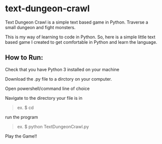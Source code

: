 # text-dungeon-crawl
Text Dungeon Crawl is a simple text based game in Python. Traverse a small dungeon and fight monsters.

This is my way of learning to code in Python. So, here is a simple little text based game I created to get comfortable in Python 
and learn the language.



## How to Run: ##
Check that you have Python 3 installed on your machine 

Download the .py file to a dirctory on your computer.

Open powershell/command line of choice

Navigate to the directory your file is in 
  
>  ex. $ cd <file-path>
  
run the program
  
>  ex. $ python TextDungeonCrawl.py
  
Play the Game!!
